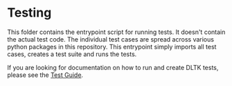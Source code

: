 # Testing

This folder contains the entrypoint script for running tests. It doesn't contain the actual test code. The individual test cases are spread across various python packages in this repository. This entrypoint simply imports all test cases, creates a test suite and runs the tests.

If you are looking for documentation on how to run and create DLTK tests, please see the [Test Guide](../docs/developer/test.md).
